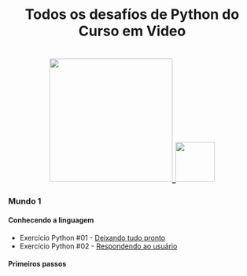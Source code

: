 <h1 align="center">Todos os desafíos de Python do Curso em Video</h1>
<h1 align="center">
  <a href="https://www.cursoemvideo.com/">
    <img src="https://www.cursoemvideo.com/wp-content/uploads/2019/08/cursoemvideo-logo.png" width="250px" />
    <img src="https://upload.wikimedia.org/wikipedia/commons/thumb/c/c3/Python-logo-notext.svg/2048px-Python-logo-notext.svg.png" width="80px" />
  </a>
</h1>

### Mundo 1

#### Conhecendo a linguagem

* Exercício Python #01 - [Deixando tudo pronto](https://github.com/michaelcaxias/python3-curso-em-video/blob/master/exercicios/ex001.py)
* Exercício Python #02 - [Respondendo ao usuário](https://github.com/michaelcaxias/python3-curso-em-video/blob/master/exercicios/ex002.py)

#### Primeiros passos
